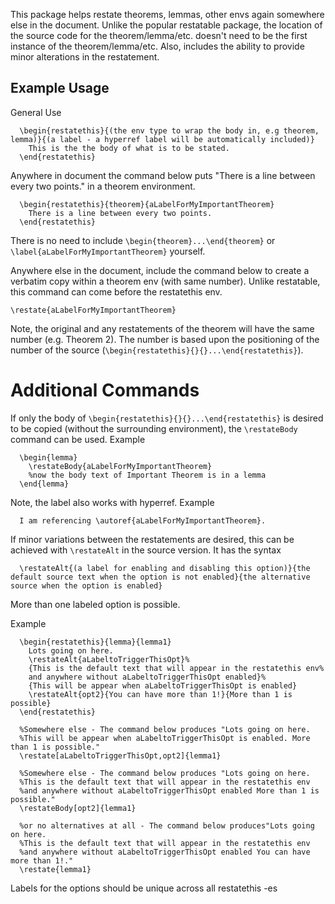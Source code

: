 This package helps restate theorems, lemmas, other envs again somewhere else in the document.
Unlike the popular restatable package, the location of the source code for the theorem/lemma/etc. doesn't need to be the first instance of the theorem/lemma/etc.
Also, includes the ability to provide minor alterations in the restatement.

## Example Usage

General Use
```
  \begin{restatethis}{(the env type to wrap the body in, e.g theorem, lemma)}{(a label - a hyperref label will be automatically included)}
    This is the the body of what is to be stated.
  \end{restatethis}
```


Anywhere in document the command below puts "There is a line between every two points." in a theorem environment.
```
  \begin{restatethis}{theorem}{aLabelForMyImportantTheorem}
    There is a line between every two points.
  \end{restatethis}
```
There is no need to include `\begin{theorem}...\end{theorem}` or `\label{aLabelForMyImportantTheorem}` yourself.

Anywhere else in the document, include the command below to create a verbatim copy within a theorem env (with same number).
Unlike restatable, this command can come before the restatethis env.

```
\restate{aLabelForMyImportantTheorem}
```

Note, the original and any restatements of the theorem will have the same number (e.g. Theorem 2). The number is based upon the positioning of the number of the source (`\begin{restatethis}{}{}...\end{restatethis}`).

# Additional Commands

If only the body of `\begin{restatethis}{}{}...\end{restatethis}` is desired to be copied (without the surrounding environment), the `\restateBody` command can be used.
Example
```
  \begin{lemma}
    \restateBody{aLabelForMyImportantTheorem}
    %now the body text of Important Theorem is in a lemma
  \end{lemma}
```

Note, the label also works with hyperref.
Example
```
  I am referencing \autoref{aLabelForMyImportantTheorem}.
```

If minor variations between the restatements are desired, this can be achieved with `\restateAlt` in the source version. It has the syntax 
```
  \restateAlt{(a label for enabling and disabling this option)}{the default source text when the option is not enabled}{the alternative source when the option is enabled}
```

More than one labeled option is possible.

Example
```
  \begin{restatethis}{lemma}{lemma1}
    Lots going on here. 
    \restateAlt{aLabeltoTriggerThisOpt}%
    {This is the default text that will appear in the restatethis env%
    and anywhere without aLabeltoTriggerThisOpt enabled}%
    {This will be appear when aLabeltoTriggerThisOpt is enabled}
    \restateAlt{opt2}{You can have more than 1!}{More than 1 is possible}
  \end{restatethis}

  %Somewhere else - The command below produces "Lots going on here.
  %This will be appear when aLabeltoTriggerThisOpt is enabled. More than 1 is possible."
  \restate[aLabeltoTriggerThisOpt,opt2]{lemma1}

  %Somewhere else - The command below produces "Lots going on here.
  %This is the default text that will appear in the restatethis env
  %and anywhere without aLabeltoTriggerThisOpt enabled More than 1 is possible."
  \restateBody[opt2]{lemma1}

  %or no alternatives at all - The command below produces"Lots going on here.
  %This is the default text that will appear in the restatethis env
  %and anywhere without aLabeltoTriggerThisOpt enabled You can have more than 1!."
  \restate{lemma1}
```

Labels for the options should be unique across all restatethis -es
